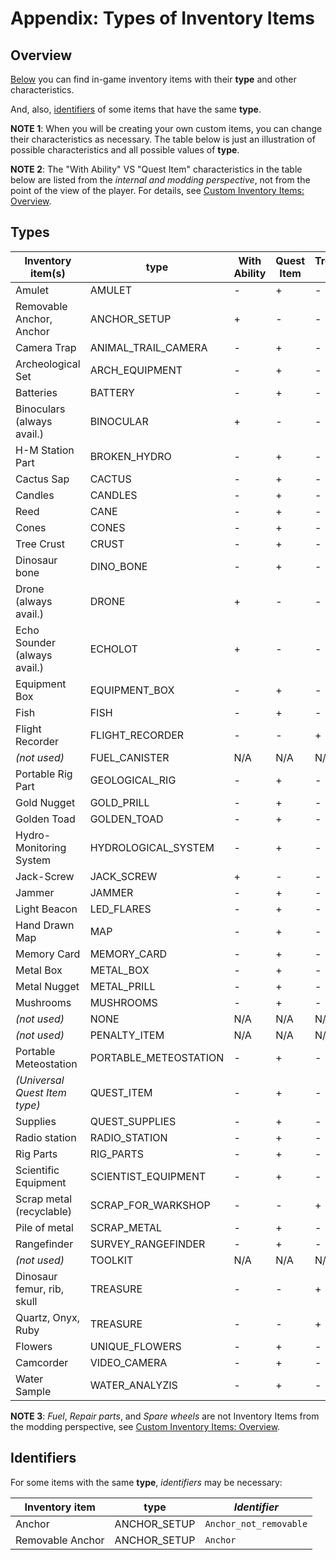 # Appendix: Types of Inventory Items

## Overview
[Below](#types) you can find in-game inventory items with their **type** and other characteristics.

And, also, [identifiers](#identifiers) of some items that have the same **type**.

**NOTE 1**: When you will be creating your own custom items, you can change their characteristics as necessary. The table below is just an illustration of possible characteristics and all possible values of **type**.  

**NOTE 2**: The "With Ability" VS "Quest Item" characteristics in the table below are listed from the *internal and modding perspective*, not from the point of the view of the player. For details, see [Custom Inventory Items: Overview](./custom_inventory_items_overview.md).

## Types

| Inventory item(s)           |  **type**                    | With Ability | Quest Item | Treasure Item | Heavy |
|-----------------------------|------------------------------|--------------|------------|---------------|-------|
| Amulet                      | AMULET                       | -            | +          | -             | -     |
| Removable Anchor, Anchor    | ANCHOR_SETUP                 | +            | -          | -             | -     |
| Camera Trap                 | ANIMAL_TRAIL_CAMERA          | -            | +          | -             | -     |
| Archeological Set           | ARCH_EQUIPMENT               | -            | +          | -             | -     |
| Batteries                   | BATTERY                      | -            | +          | -             | -     |
| Binoculars (always avail.)  | BINOCULAR                    | +            | -          | -             | -     |
| H-M Station Part            | BROKEN_HYDRO                 | -            | +          | -             | -     |
| Cactus Sap                  | CACTUS                       | -            | +          | -             | -     |
| Candles                     | CANDLES                      | -            | +          | -             | -     |
| Reed                        | CANE                         | -            | +          | -             | -     |
| Cones                       | CONES                        | -            | +          | -             | -     |
| Tree Crust                  | CRUST                        | -            | +          | -             | -     |
| Dinosaur bone               | DINO_BONE                    | -            | +          | -             | -     |
| Drone (always avail.)       | DRONE                        | +            | -          | -             | -     |
| Echo Sounder (always avail.)| ECHOLOT                      | +            | -          | -             | -     |
| Equipment Box               | EQUIPMENT_BOX                | -            | +          | -             | -     |
| Fish                        | FISH                         | -            | +          | -             | -     |
| Flight Recorder             | FLIGHT_RECORDER              | -            | -          | +             | -     |
| *(not used)*                | FUEL_CANISTER                | N/A          | N/A        | N/A           | N/A   |
| Portable Rig Part           | GEOLOGICAL_RIG               | -            | +          | -             | +     |
| Gold Nugget                 | GOLD_PRILL                   | -            | +          | -             | -     |
| Golden Toad                 | GOLDEN_TOAD                  | -            | +          | -             | -     |
| Hydro-Monitoring System     | HYDROLOGICAL_SYSTEM          | -            | +          | -             | +     |
| Jack-Screw                  | JACK_SCREW                   | +            | -          | -             | -     |
| Jammer                      | JAMMER                       | -            | +          | -             | -     |
| Light Beacon                | LED_FLARES                   | -            | +          | -             | -     |
| Hand Drawn Map              | MAP                          | -            | +          | -             | -     |
| Memory Card                 | MEMORY_CARD                  | -            | +          | -             | -     |
| Metal Box                   | METAL_BOX                    | -            | +          | -             | -     |
| Metal Nugget                | METAL_PRILL                  | -            | +          | -             | -     |
| Mushrooms                   | MUSHROOMS                    | -            | +          | -             | -     |
| *(not used)*                | NONE                         | N/A          | N/A        | N/A           | N/A   |
| *(not used)*                | PENALTY_ITEM                 | N/A          | N/A        | N/A           | N/A   |
| Portable Meteostation       | PORTABLE_METEOSTATION        | -            | +          | -             | +     |
|*(Universal Quest Item type)*| QUEST_ITEM                   | -            | +          | -             | -     |
| Supplies                    | QUEST_SUPPLIES               | -            | +          | -             | -     |
| Radio station               | RADIO_STATION                | -            | +          | -             | +     |
| Rig Parts                   | RIG_PARTS                    | -            | +          | -             | -     |
| Scientific Equipment        | SCIENTIST_EQUIPMENT          | -            | +          | -             | -     |
| Scrap metal (recyclable)    | SCRAP_FOR_WARKSHOP           | -            | -          | +             | -     |
| Pile of metal               | SCRAP_METAL                  | -            | +          | -             | -     |
| Rangefinder                 | SURVEY_RANGEFINDER           | -            | +          | -             | -     |
| *(not used)*                | TOOLKIT                      | N/A          | N/A        | N/A           | N/A   |
| Dinosaur femur, rib, skull  | TREASURE                     | -            | -          | +             | -     |
| Quartz, Onyx, Ruby          | TREASURE                     | -            | -          | +             | -     |
| Flowers                     | UNIQUE_FLOWERS               | -            | +          | -             | -     |
| Camcorder                   | VIDEO_CAMERA                 | -            | +          | -             | -     |
| Water Sample                | WATER_ANALYZIS               | -            | +          | -             | -     |

**NOTE 3**: *Fuel*, *Repair parts*, and *Spare wheels* are not Inventory Items from the modding perspective, see [Custom Inventory Items: Overview](./custom_inventory_items_overview.md#note-on-fuel-repair-parts-and-spare-wheels).

## Identifiers

For some items with the same **type**, *identifiers* may be necessary:

| Inventory item           |  **type**                    | *Identifier*            | 
|--------------------------|------------------------------|-------------------------|
| Anchor                   | ANCHOR_SETUP                 | `Anchor_not_removable`  | 
| Removable Anchor         | ANCHOR_SETUP                 | `Anchor`                |








